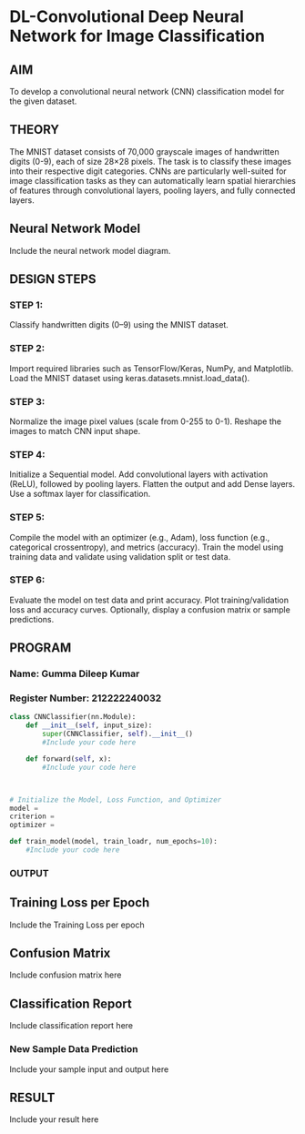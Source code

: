 # DL-Convolutional Deep Neural Network for Image Classification

## AIM
To develop a convolutional neural network (CNN) classification model for the given dataset.

## THEORY
The MNIST dataset consists of 70,000 grayscale images of handwritten digits (0-9), each of size 28×28 pixels. The task is to classify these images into their respective digit categories. CNNs are particularly well-suited for image classification tasks as they can automatically learn spatial hierarchies of features through convolutional layers, pooling layers, and fully connected layers.

## Neural Network Model
Include the neural network model diagram.

## DESIGN STEPS
### STEP 1: 

Classify handwritten digits (0–9) using the MNIST dataset.

### STEP 2: 
Import required libraries such as TensorFlow/Keras, NumPy, and Matplotlib. Load the MNIST dataset using keras.datasets.mnist.load_data().


### STEP 3: 
Normalize the image pixel values (scale from 0-255 to 0-1). Reshape the images to match CNN input shape.


### STEP 4: 
Initialize a Sequential model. Add convolutional layers with activation (ReLU), followed by pooling layers. Flatten the output and add Dense layers. Use a softmax layer for classification.


### STEP 5: 
Compile the model with an optimizer (e.g., Adam), loss function (e.g., categorical crossentropy), and metrics (accuracy). Train the model using training data and validate using validation split or test data.


### STEP 6: 

Evaluate the model on test data and print accuracy. Plot training/validation loss and accuracy curves. Optionally, display a confusion matrix or sample predictions.



## PROGRAM

### Name: Gumma Dileep Kumar

### Register Number: 212222240032

```python
class CNNClassifier(nn.Module):
    def __init__(self, input_size):
        super(CNNClassifier, self).__init__()
        #Include your code here

    def forward(self, x):
        #Include your code here



# Initialize the Model, Loss Function, and Optimizer
model =
criterion =
optimizer =

def train_model(model, train_loadr, num_epochs=10):
    #Include your code here

```

### OUTPUT

## Training Loss per Epoch

Include the Training Loss per epoch

## Confusion Matrix

Include confusion matrix here

## Classification Report
Include classification report here

### New Sample Data Prediction
Include your sample input and output here

## RESULT
Include your result here
